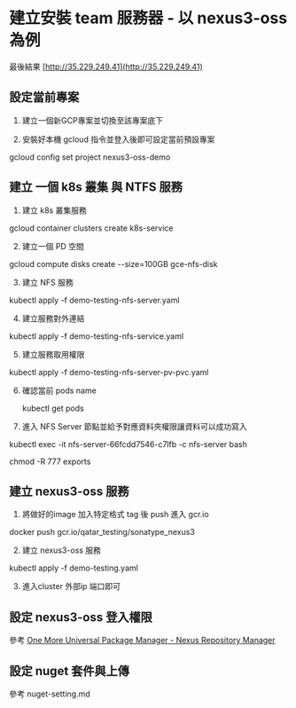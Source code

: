 # 建立安裝 team 服務器 - 以 nexus3-oss 為例 #

最後結果 [http://35.229.249.41](http://35.229.249.41)

## 設定當前專案 ##

1. 建立一個新GCP專案並切換至該專案底下

2. 安裝好本機 gcloud 指令並登入後即可設定當前預設專案

  gcloud config set project nexus3-oss-demo

## 建立 一個 k8s 叢集 與 NTFS 服務 ##

1. 建立 k8s 叢集服務

  gcloud container clusters create k8s-service

2. 建立一個 PD 空間
  
  gcloud compute disks create --size=100GB gce-nfs-disk

3. 建立 NFS 服務

  kubectl apply -f demo-testing-nfs-server.yaml

4. 建立服務對外連結

  kubectl apply -f demo-testing-nfs-service.yaml

5. 建立服務取用權限
  
  kubectl apply -f demo-testing-nfs-server-pv-pvc.yaml

6. 確認當前 pods name
   
   kubectl get pods

7. 進入 NFS Server 節點並給予對應資料夾權限讓資料可以成功寫入
  
  kubectl exec -it nfs-server-66fcdd7546-c7lfb -c nfs-server bash
  
  chmod -R 777 exports

## 建立 nexus3-oss 服務 ##

1. 將做好的image 加入特定格式 tag 後 push 進入 gcr.io

  docker push gcr.io/qatar_testing/sonatype_nexus3

2. 建立 nexus3-oss 服務

  kubectl apply -f demo-testing.yaml

3. 進入cluster 外部ip 端口即可

## 設定 nexus3-oss 登入權限 ##

參考 [One More Universal Package Manager - Nexus Repository Manager](https://blackie1019.github.io/tags/Nexus-Repository-Manager/)

## 設定 nuget 套件與上傳 ##

參考 nuget-setting.md